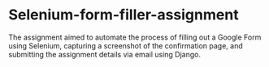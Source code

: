 # Selenium-form-filler-assignment
The assignment aimed to automate the process of filling out a Google Form using Selenium, capturing a screenshot of the confirmation page, and submitting the assignment details via email using Django.
